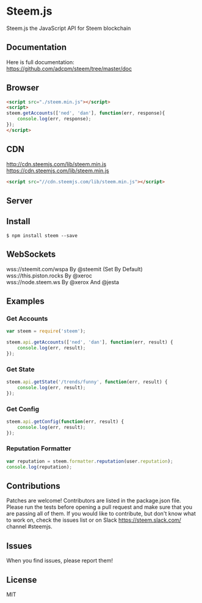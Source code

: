 # Steem.js
Steem.js the JavaScript API for Steem blockchain

## Documentation 
Here is full documentation: https://github.com/adcpm/steem/tree/master/doc

## Browser 
```html 
<script src="./steem.min.js"></script>
<script>
steem.getAccounts(['ned', 'dan'], function(err, response){
    console.log(err, response);
});
</script>
```

## CDN 
http://cdn.steemjs.com/lib/steem.min.js<br/>
https://cdn.steemjs.com/lib/steem.min.js<br/>
```html 
<script src="//cdn.steemjs.com/lib/steem.min.js"></script>
```

## Server
## Install
```
$ npm install steem --save
```

## WebSockets
wss://steemit.com/wspa By @steemit (Set By Default)<br/>
wss://this.piston.rocks By @xeroc<br/>
wss://node.steem.ws By @xerox And @jesta<br/>

## Examples
### Get Accounts
```js
var steem = require('steem');

steem.api.getAccounts(['ned', 'dan'], function(err, result) {
	console.log(err, result);
});
```

### Get State
```js 
steem.api.getState('/trends/funny', function(err, result) {
	console.log(err, result);
});
```

### Get Config
```js 
steem.api.getConfig(function(err, result) {
	console.log(err, result);
});
```

### Reputation Formatter
```js 
var reputation = steem.formatter.reputation(user.reputation);
console.log(reputation);
```

## Contributions
Patches are welcome! Contributors are listed in the package.json file. Please run the tests before opening a pull request and make sure that you are passing all of them. If you would like to contribute, but don't know what to work on, check the issues list or on Slack https://steem.slack.com/ channel #steemjs.

## Issues
When you find issues, please report them!

## License
MIT